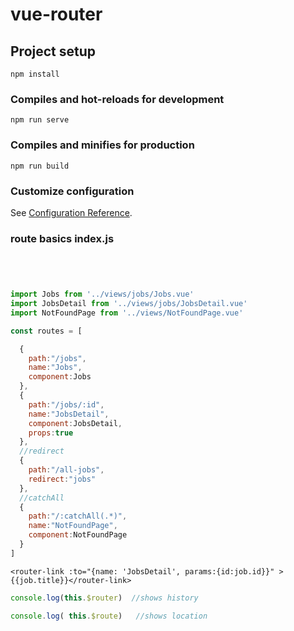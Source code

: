# vue-router

## Project setup
```
npm install
```

### Compiles and hot-reloads for development
```
npm run serve
```

### Compiles and minifies for production
```
npm run build
```

### Customize configuration
See [Configuration Reference](https://cli.vuejs.org/config/).


### route basics index.js

```javascript




import Jobs from '../views/jobs/Jobs.vue'
import JobsDetail from '../views/jobs/JobsDetail.vue'
import NotFoundPage from '../views/NotFoundPage.vue' 

const routes = [

  {
    path:"/jobs",
    name:"Jobs",
    component:Jobs
  },
  {
    path:"/jobs/:id",
    name:"JobsDetail",
    component:JobsDetail,
    props:true
  },
  //redirect 
  {
    path:"/all-jobs",
    redirect:"jobs"
  },
  //catchAll
  {
    path:"/:catchAll(.*)",
    name:"NotFoundPage",
    component:NotFoundPage
  }
]
  ```

  ```vue
  <router-link :to="{name: 'JobsDetail', params:{id:job.id}}" >{{job.title}}</router-link>

  ```

  ```javascript
  console.log(this.$router)  //shows history 
  
  console.log( this.$route)   //shows location


  ```